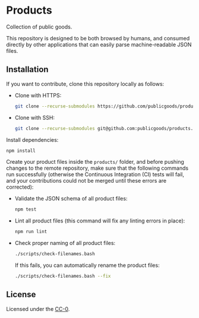 # Products

Collection of public goods.

This repository is designed to be both browsed by humans, and consumed directly by other applications that can easily parse machine-readable JSON files.

## Installation

If you want to contribute, clone this repository locally as follows:

* Clone with HTTPS:

	```bash
	git clone --recurse-submodules https://github.com/publicgoods/products.git
	```

* Clone with SSH:

	```bash
	git clone --recurse-submodules git@github.com:publicgoods/products.git
	```

Install dependencies:

```bash
npm install
```

Create your product files inside the `products/` folder, and before pushing changes to the remote repository, make sure that the following commands run successfully (otherwise the Continuous Integration (CI) tests will fail, and your contributions could not be merged until these errors are corrected):

* Validate the JSON schema of all product files:

	```bash
	npm test
	```

* Lint all product files (this command will fix any linting errors in place):

	```bash
	npm run lint
	```

* Check proper naming of all product files:

	```bash
	./scripts/check-filenames.bash
	```

	If this fails, you can automatically rename the product files:

	```bash
	./scripts/check-filenames.bash --fix
	```

## License

Licensed under the [CC-0](LICENSE).